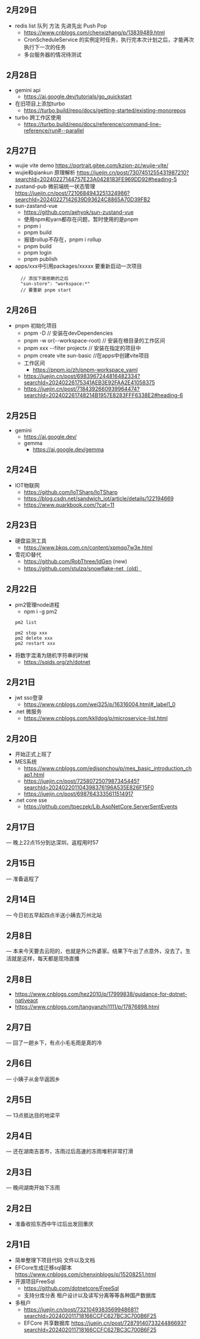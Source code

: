 ## 2月29日
- redis list 队列 方法 先进先出 Push  Pop
  - https://www.cnblogs.com/chenxizhang/p/13839489.html
  - CronScheduleService 的实例定时任务，执行完本次计划之后，才能再次执行下一次的任务
  - 多台服务器的情况待测试
## 2月28日
- gemini api
  - https://ai.google.dev/tutorials/go_quickstart
- 在旧项目上添加turbo 
  - https://turbo.build/repo/docs/getting-started/existing-monorepos
- turbo 跨工作区使用
  - https://turbo.build/repo/docs/reference/command-line-reference/run#--parallel
## 2月27日
- wujie vite demo https://portrait.gitee.com/kzion-zc/wujie-vite/
- wujie和qiankun 原理解析 https://juejin.cn/post/7307451255431987210?searchId=20240227144757E23A0428183FE969DD92#heading-5
- zustand-pub 微前端统一状态管理 https://juejin.cn/post/7210684943251324986?searchId=20240227142639D93624C8865A70D39FB2
- sun-zastand-vue
  - https://github.com/aehyok/sun-zustand-vue
  - 使用npm和yarn都存在问题，暂时使用的是pnpm
  - pnpm i
  - pnpm build
  - 报错rollup不存在，pnpm i rollup
  - pnpm build
  - pnpm login
  - pnpm publish
- apps/xxx中引用packages/xxxxx 要重新启动一次项目
  ```
    // 添加下面依赖的之后
    "sun-store": "workspace:*"
    // 要重新 pnpm start 
  ```
## 2月26日
- pnpm 初始化项目
  - pnpm -D // 安装在devDependencies
  - pnpm -w or(--workspace-root) // 安装在根目录的工作区间
  - pnpm xxx --filter projectx // 安装在指定的项目中
  - pnpm create vite sun-basic  //在apps中创建vite项目
  - 工作区间
    - https://pnpm.io/zh/pnpm-workspace_yaml 
  - https://juejin.cn/post/6983967244816482334?searchId=20240226175341AEB3E92FAA2E41058375
  - https://juejin.cn/post/7184392660939964474?searchId=202402261748214B1957E8283FFF6338E2#heading-6
## 2月25日
- gemini 
  - https://ai.google.dev/
  - gemma
    - https://ai.google.dev/gemma
## 2月24日
- IOT物联网
  - https://github.com/IoTSharp/IoTSharp
  - https://blog.csdn.net/sandwich_iot/article/details/122194669
  - https://www.quarkbook.com/?cat=11
## 2月23日
- 硬盘监测工具 
  - https://www.bkqs.com.cn/content/xpmqq7w3e.html
- 雪花ID替代
  - https://github.com/RobThree/IdGen (new)
  - https://github.com/stulzq/snowflake-net（old）
## 2月22日
- pm2管理node进程
  - npm i -g pm2
  ```
  pm2 list

  pm2 stop xxx
  pm2 delete xxx
  pm2 restart xxx
  ```
- 将数字混淆为随机字符串的时候
  - https://sqids.org/zh/dotnet
## 2月21日
- jwt sso登录
  - https://www.cnblogs.com/wei325/p/16316004.html#_label1_0
- .net 微服务
  - https://www.cnblogs.com/kklldog/p/microservice-list.html
## 2月20日
- 开始正式上班了
- MES系统
  - https://www.cnblogs.com/edisonchou/p/mes_basic_introduction_chap1.html
  - https://juejin.cn/post/7258072507987345445?searchId=202402201104398376196A535E826F15F0
  - https://juejin.cn/post/6987643335611514917
- .net core sse
  - https://github.com/tpeczek/Lib.AspNetCore.ServerSentEvents
## 2月17日
— 晚上22点15分到达深圳，返程用时57
## 2月15日
— 准备返程了
## 2月14日
— 今日初五早起四点半送小姨去万州北站
## 2月8日
— 本来今天要去云阳的，也就是外公外婆家。结果下午出了点意外，没去了。生活就是这样，每天都是现场直播
## 2月8日
- https://www.cnblogs.com/hez2010/p/17999838/guidance-for-dotnet-nativeaot
- https://www.cnblogs.com/tangyanzhi1111/p/17876898.html
## 2月7日
— 回了一趟乡下，有点小毛毛雨是真的冷
## 2月6日
— 小姨子从金华返因乡
## 2月5日
— 13点抵达目的地梁平
## 2月4日
— 还在湖南吉首市，冻雨过后高速的冻雨堆积非常打滑
## 2月3日
— 晚间湖南开始下冻雨
## 2月2日
- 准备收拾东西中午过后出发回重庆
## 2月1日
- 简单整理下项目代码 文件以及文档
- EFCore生成迁移sql脚本 https://www.cnblogs.com/chenxinblogs/p/15208251.html
- 开源项目FreeSql
  -  https://github.com/dotnetcore/FreeSql
  -  支持分库分表 租户设计以及读写分离等等各种国产数据库
- 多租户
  - https://juejin.cn/post/7321049383569948681?searchId=202402011718166CCFC627BC3C700B6F25
  - EFCore 共享数据库 https://juejin.cn/post/7287914073324486693?searchId=202402011718166CCFC627BC3C700B6F25
